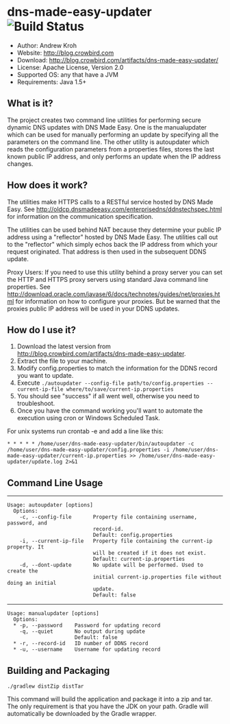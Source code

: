dns-made-easy-updater ![Build Status](https://blog.crowbird.com/build-status/dns-made-easy-updater)
=====================
- Author: Andrew Kroh
- Website: http://blog.crowbird.com
- Download: http://blog.crowbird.com/artifacts/dns-made-easy-updater/
- License: Apache License, Version 2.0
- Supported OS: any that have a JVM
- Requirements: Java 1.5+

What is it?
-----------
The project creates two command line utilities for performing secure dynamic DNS updates 
with DNS Made Easy. One is the manualupdater which can be used for manually performing
an update by specifying all the parameters on the command line. The other utility is
autoupdater which reads the configuration parameters from a properties files, stores
the last known public IP address, and only performs an update when the IP address changes.

How does it work?
-----------------
The utilities make HTTPS calls to a RESTful service hosted by DNS Made Easy. 
See http://oldcp.dnsmadeeasy.com/enterprisedns/ddnstechspec.html for information 
on the communication specification.

The utilities can be used behind NAT because they determine your public IP address using
a "reflector" hosted by DNS Made Easy. The utilities call out to the "reflector" which
simply echos back the IP address from which your request originated. That address is
then used in the subsequent DDNS update.

Proxy Users: If you need to use this utility behind a proxy server you can set the 
HTTP and HTTPS proxy servers using standard Java command line properties. 
See http://download.oracle.com/javase/6/docs/technotes/guides/net/proxies.html for 
information on how to configure your proxies. But be warned that the proxies public
IP address will be used in your DDNS updates.

How do I use it?
----------------
1. Download the latest version from http://blog.crowbird.com/artifacts/dns-made-easy-updater.
2. Extract the file to your machine.
3. Modify config.properties to match the information for the DDNS record you want to update.
4. Execute `./autoupdater --config-file path/to/config.properties --current-ip-file where/to/save/current-ip.properties`
5. You should see "success" if all went well, otherwise you need to troubleshoot.
6. Once you have the command working you'll want to automate the execution using cron or Windows Scheduled Task.

For unix systems run crontab -e and add a line like this:
	
    * * * * * /home/user/dns-made-easy-updater/bin/autoupdater -c /home/user/dns-made-easy-updater/config.properties -i /home/user/dns-made-easy-updater/current-ip.properties >> /home/user/dns-made-easy-updater/update.log 2>&1

Command Line Usage
------------------
*****
    Usage: autoupdater [options]
      Options:
        -c, --config-file       Property file containing username, password, and
                                record-id.
                                Default: config.properties
        -i, --current-ip-file   Property file containing the current-ip property. It
                                will be created if it does not exist.
                                Default: current-ip.properties
        -d, --dont-update       No update will be performed. Used to create the
                                initial current-ip.properties file without doing an initial
                                update.
                                Default: false
*****
    Usage: manualupdater [options]
      Options:
      * -p, --password    Password for updating record
        -q, --quiet       No output during update
                          Default: false
      * -r, --record-id   ID number of DDNS record
      * -u, --username    Username for updating record

Building and Packaging
----------------------

    ./gradlew distZip distTar

This command will build the application and package it into a zip and tar.
The only requirement is that you have the JDK on your path. Gradle will automatically
be downloaded by the Gradle wrapper.
